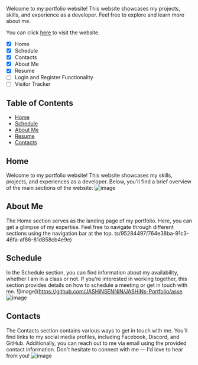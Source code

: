 Welcome to my portfolio website! This website showcases my projects, skills, and experience as a developer. Feel free to explore and learn more about me.

You can click [here]([https://cinense-josh-cv.netlify.app](https://jashins-portfolio.netlify.app)) to visit the website.

- [x] Home
- [x] Schedule
- [x] Contacts
- [x] About Me
- [x] Resume
- [ ] Login and Register Functionality
- [ ] Visitor Tracker

## Table of Contents

- [Home](#home)
- [Schedule](#schedule)
- [About Me](#about-me)
- [Resume](#resume)
- [Contacts](#contacts)

## Home
Welcome to my portfolio website! This website showcases my skills, projects, and experiences as a developer. Below, you'll find a brief overview of the main sections of the website:
![image](https://github.com/JASHiNSENNiN/JASHiNs-Portfolio/assets/95284497/6cc0f75e-a626-41a4-aa47-b843e95bd104)

## About Me
The Home section serves as the landing page of my portfolio. Here, you can get a glimpse of my expertise. Feel free to navigate through different sections using the navigation bar at the top.
ts/95284497/764e38ba-91c3-46fa-af86-81d858cb4e9e)

## Schedule
In the Schedule section, you can find information about my availability, whether I am in a class or not. If you're interested in working together, this section provides details on how to schedule a meeting or get in touch with me.
![image](https://github.com/JASHiNSENNiN/JASHiNs-Portfolio/asse
![image](https://github.com/JASHiNSENNiN/JASHiNs-Portfolio/assets/95284497/89f6079e-a38e-495c-b8d8-f1337a7144d4)


## Contacts
The Contacts section contains various ways to get in touch with me. You'll find links to my social media profiles, including Facebook, Discord, and GitHub. Additionally, you can reach out to me via email using the provided contact information. Don't hesitate to connect with me — I'd love to hear from you!
![image](https://github.com/JASHiNSENNiN/JASHiNs-Portfolio/assets/95284497/70283b4d-597e-44f4-aef2-946c3af969b4)










